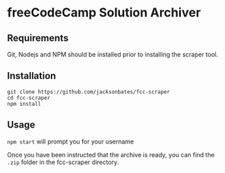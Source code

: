 # freeCodeCamp Solution Archiver

## Requirements

Git, Nodejs and NPM should be installed prior to installing the scraper tool.

## Installation

```
git clone https://github.com/jacksonbates/fcc-scraper
cd fcc-scraper
npm install
```

## Usage

`npm start` will prompt you for your username

Once you have been instructed that the archive is ready, you can find the `.zip` folder in the fcc-scraper directory.

